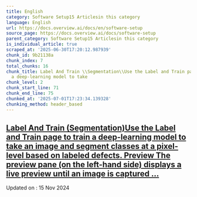 ```yaml
---
title: English
category: Software Setup15 Articlesin this category
language: English
url: https://docs.overview.ai/docs/en/software-setup
source_page: https://docs.overview.ai/docs/software-setup
parent_category: Software Setup15 Articlesin this category
is_individual_article: true
scraped_at: '2025-06-30T17:20:12.987939'
chunk_id: 9b21138a
chunk_index: 7
total_chunks: 16
chunk_title: Label And Train \\Segmentation\\Use the Label and Train page to train
  a deep-learning model to take
chunk_level: 2
chunk_start_line: 71
chunk_end_line: 75
chunked_at: '2025-07-01T17:23:34.139328'
chunking_method: header_based
---
```


## [Label And Train \(Segmentation\)Use the Label and Train page to train a deep-learning model to take an image and segment classes at a pixel-level based on labeled defects. Preview The preview pane \(on the left-hand side\) displays a live preview until an image is captured ...](/docs/segmentation-block)

Updated on : 15 Nov 2024
